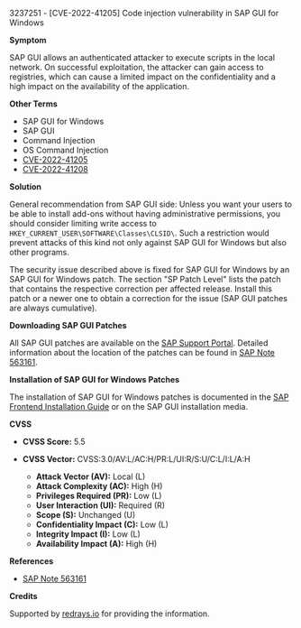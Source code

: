3237251 - [CVE-2022-41205] Code injection vulnerability in SAP GUI for Windows

**Symptom**

SAP GUI allows an authenticated attacker to execute scripts in the local network. On successful exploitation, the attacker can gain access to registries, which can cause a limited impact on the confidentiality and a high impact on the availability of the application.

**Other Terms**

- SAP GUI for Windows
- SAP GUI
- Command Injection
- OS Command Injection
- [CVE-2022-41205](https://cve.mitre.org/cgi-bin/cvename.cgi?name=CVE-2022-41205)
- [CVE-2022-41208](https://cve.mitre.org/cgi-bin/cvename.cgi?name=CVE-2022-41208)

**Solution**

General recommendation from SAP GUI side: Unless you want your users to be able to install add-ons without having administrative permissions, you should consider limiting write access to `HKEY_CURRENT_USER\SOFTWARE\Classes\CLSID\`. Such a restriction would prevent attacks of this kind not only against SAP GUI for Windows but also other programs.

The security issue described above is fixed for SAP GUI for Windows by an SAP GUI for Windows patch. The section "SP Patch Level" lists the patch that contains the respective correction per affected release. Install this patch or a newer one to obtain a correction for the issue (SAP GUI patches are always cumulative).

**Downloading SAP GUI Patches**

All SAP GUI patches are available on the [SAP Support Portal](https://me.sap.com/softwarecenter/template/products/_APP=00200682500000001943&_EVENT=DISPHIER&HEADER=Y&FUNCTIONBAR=N&EVENT=TREE&NE=NAVIGATE&ENR=73555000100200011345&V=MAINT). Detailed information about the location of the patches can be found in [SAP Note 563161](https://me.sap.com/notes/563161).

**Installation of SAP GUI for Windows Patches**

The installation of SAP GUI for Windows patches is documented in the [SAP Frontend Installation Guide](https://help.sap.com/viewer/1ebe3120fd734f67afc57b979c3e2d46/LATEST/en-US) or on the SAP GUI installation media.

**CVSS**

- **CVSS Score:** 5.5
- **CVSS Vector:** CVSS:3.0/AV:L/AC:H/PR:L/UI:R/S:U/C:L/I:L/A:H

  - **Attack Vector (AV):** Local (L)
  - **Attack Complexity (AC):** High (H)
  - **Privileges Required (PR):** Low (L)
  - **User Interaction (UI):** Required (R)
  - **Scope (S):** Unchanged (U)
  - **Confidentiality Impact (C):** Low (L)
  - **Integrity Impact (I):** Low (L)
  - **Availability Impact (A):** High (H)

**References**

- [SAP Note 563161](https://me.sap.com/notes/563161)

**Credits**

Supported by [redrays.io](https://redrays.io) for providing the information.